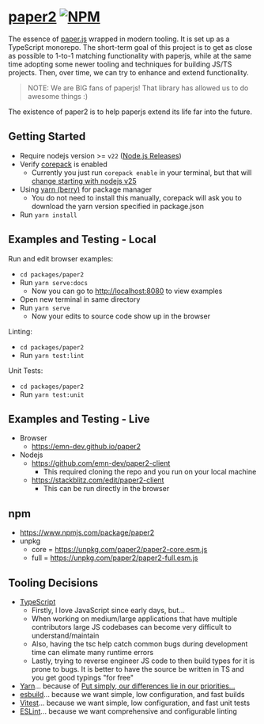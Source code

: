 # [paper2](https://github.com/emn-dev/paper2) [![NPM](https://img.shields.io/npm/v/paper2.svg)](https://www.npmjs.com/package/paper2)

The essence of [paper.js](https://github.com/paperjs/paper.js) wrapped in modern tooling. It is set up as a TypeScript monorepo. The short-term goal of this project is to get as close as possible to 1-to-1 matching functionality with paperjs, while at the same time adopting some newer tooling and techniques for building JS/TS projects. Then, over time, we can try to enhance and extend functionality.

> NOTE: We are BIG fans of paperjs! That library has allowed us to do awesome things :)

The existence of paper2 is to help paperjs extend its life far into the future.

## Getting Started

- Require nodejs version >= `v22` ([Node.js Releases](https://nodejs.org/en/about/previous-releases))
- Verify [corepack](https://www.npmjs.com/package/corepack) is enabled
  - Currently you just run `corepack enable` in your terminal, but that will [change starting with nodejs v25](https://nodejs.org/docs/latest-v22.x/api/corepack.html)
- Using [yarn (berry)](https://github.com/yarnpkg/berry) for package manager
  - You do not need to install this manually, corepack will ask you to download the yarn version specified in package.json
- Run `yarn install`

## Examples and Testing - Local

Run and edit browser examples:

- `cd packages/paper2`
- Run `yarn serve:docs`
  - Now you can go to [http://localhost:8080](http://localhost:8080) to view examples
- Open new terminal in same directory
- Run `yarn serve`
  - Now your edits to source code show up in the browser

Linting:

- `cd packages/paper2`
- Run `yarn test:lint`

Unit Tests:

- `cd packages/paper2`
- Run `yarn test:unit`

## Examples and Testing - Live

- Browser
  - https://emn-dev.github.io/paper2
- Nodejs
  - https://github.com/emn-dev/paper2-client
    - This required cloning the repo and you run on your local machine
  - https://stackblitz.com/edit/paper2-client
    - This can be run directly in the browser

## npm

- https://www.npmjs.com/package/paper2
- unpkg
  - core = https://unpkg.com/paper2/paper2-core.esm.js
  - full = https://unpkg.com/paper2/paper2-full.esm.js

## Tooling Decisions

- [TypeScript](https://www.typescriptlang.org/)
  - Firstly, I love JavaScript since early days, but...
  - When working on medium/large applications that have multiple contributors large JS codebases can become very difficult to understand/maintain
  - Also, having the tsc help catch common bugs during development time can elimate many runtime errors
  - Lastly, trying to reverse engineer JS code to then build types for it is prone to bugs. It is better to have the source be written in TS and you get good typings "for free"
- [Yarn](https://yarnpkg.com/)... because of [Put simply, our differences lie in our priorities...](https://yarnpkg.com/getting-started/qa#is-yarn-faster-than-other-package-managers)
- [esbuild](https://esbuild.github.io/)... because we want simple, low configuration, and fast builds
- [Vitest](https://vitest.dev/)... because we want simple, low configuration, and fast unit tests
- [ESLint](https://eslint.org/)... because we want comprehensive and configurable linting
